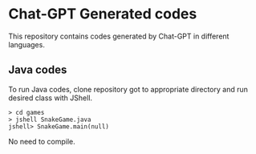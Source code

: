 # Chat-GPT Generated codes

This repository contains codes generated by Chat-GPT in different languages.

## Java codes

To run Java codes, clone repository got to appropriate directory and run desired class with JShell.

```
> cd games
> jshell SnakeGame.java
jshell> SnakeGame.main(null)
```

No need to compile.
